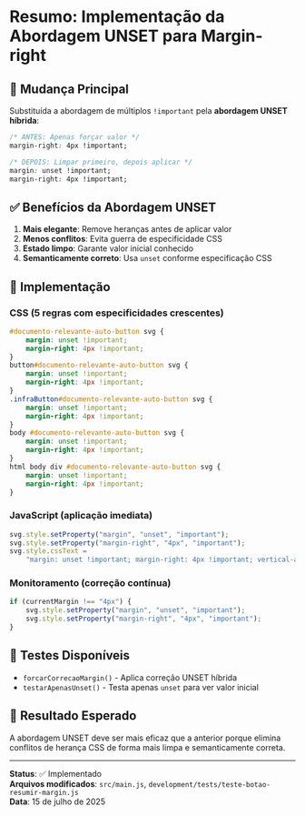 # Resumo: Implementação da Abordagem UNSET para Margin-right

## 🎯 Mudança Principal

Substituída a abordagem de múltiplos `!important` pela **abordagem UNSET híbrida**:

```css
/* ANTES: Apenas forçar valor */
margin-right: 4px !important;

/* DEPOIS: Limpar primeiro, depois aplicar */
margin: unset !important;
margin-right: 4px !important;
```

## ✅ Benefícios da Abordagem UNSET

1. **Mais elegante**: Remove heranças antes de aplicar valor
2. **Menos conflitos**: Evita guerra de especificidade CSS
3. **Estado limpo**: Garante valor inicial conhecido
4. **Semanticamente correto**: Usa `unset` conforme especificação CSS

## 🔧 Implementação

### CSS (5 regras com especificidades crescentes)

```css
#documento-relevante-auto-button svg {
    margin: unset !important;
    margin-right: 4px !important;
}
button#documento-relevante-auto-button svg {
    margin: unset !important;
    margin-right: 4px !important;
}
.infraButton#documento-relevante-auto-button svg {
    margin: unset !important;
    margin-right: 4px !important;
}
body #documento-relevante-auto-button svg {
    margin: unset !important;
    margin-right: 4px !important;
}
html body div #documento-relevante-auto-button svg {
    margin: unset !important;
    margin-right: 4px !important;
}
```

### JavaScript (aplicação imediata)

```javascript
svg.style.setProperty("margin", "unset", "important");
svg.style.setProperty("margin-right", "4px", "important");
svg.style.cssText =
    "margin: unset !important; margin-right: 4px !important; vertical-align: middle;";
```

### Monitoramento (correção contínua)

```javascript
if (currentMargin !== "4px") {
    svg.style.setProperty("margin", "unset", "important");
    svg.style.setProperty("margin-right", "4px", "important");
}
```

## 🧪 Testes Disponíveis

-   `forcarCorrecaoMargin()` - Aplica correção UNSET híbrida
-   `testarApenasUnset()` - Testa apenas `unset` para ver valor inicial

## 🎯 Resultado Esperado

A abordagem UNSET deve ser mais eficaz que a anterior porque elimina conflitos de herança CSS de forma mais limpa e semanticamente correta.

---

**Status**: ✅ Implementado  
**Arquivos modificados**: `src/main.js`, `development/tests/teste-botao-resumir-margin.js`  
**Data**: 15 de julho de 2025
